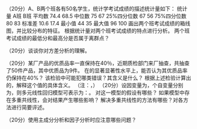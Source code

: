 
（20分）A、B两个班各有50名学生，统计学考试成绩的描述统计量如下：
统计量	A班	B班
平均数	74.4	68.5
中位数	75	67
25%四分位数	67	56
75%四分位数	80	83
标准差	10.6	17.4
最小值	44	35
最大值	96	100
 画出两个班考试成绩的箱线图，并比较分布的特征。
 根据统计量对两个班考试成绩的特点进行分析。
 两个班考试成绩的最低分和最高分是否属于离群点？

（20分）谈谈你对方差分析的理解。

（20分）某厂产品的优质品率一直保持在40％，近期质检部门来厂抽查，共抽查了50件产品，其中优质品为9件。
在的显著显著性水平上，能否认为其优质品率仍保持在40%？
该检验中可能犯哪类错误？其含义是什么？
根据上述检验计算出的，解释这个值的具体含义。
（注：，）
（20分）设因变量为，个自变量分别为，则多元线性回归模型可表示为：。
对这一模型的假设有哪些？
如果模型中存在多重共线性，会对结果产生哪些影响？
解决多重共线性的方法有哪些？对各方法进行简要评述。

（20分）使用主成分分析和因子分析时应注意哪些问题？


